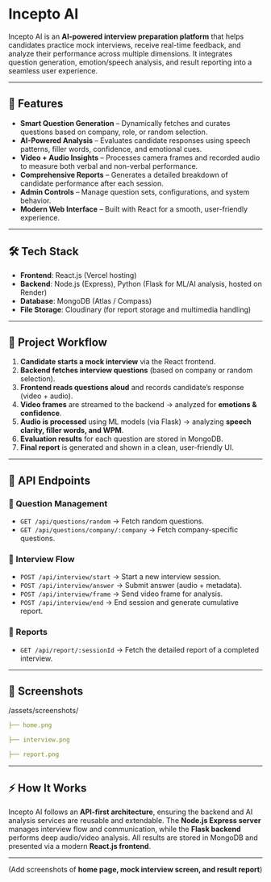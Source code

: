 # Incepto AI  

Incepto AI is an **AI-powered interview preparation platform** that helps candidates practice mock interviews, receive real-time feedback, and analyze their performance across multiple dimensions. It integrates question generation, emotion/speech analysis, and result reporting into a seamless user experience.  

---

## 🚀 Features  

- **Smart Question Generation** – Dynamically fetches and curates questions based on company, role, or random selection.  
- **AI-Powered Analysis** – Evaluates candidate responses using speech patterns, filler words, confidence, and emotional cues.  
- **Video + Audio Insights** – Processes camera frames and recorded audio to measure both verbal and non-verbal performance.  
- **Comprehensive Reports** – Generates a detailed breakdown of candidate performance after each session.  
- **Admin Controls** – Manage question sets, configurations, and system behavior.  
- **Modern Web Interface** – Built with React for a smooth, user-friendly experience.  

---

## 🛠 Tech Stack  

- **Frontend**: React.js (Vercel hosting)  
- **Backend**: Node.js (Express), Python (Flask for ML/AI analysis, hosted on Render)  
- **Database**: MongoDB (Atlas / Compass)  
- **File Storage**: Cloudinary (for report storage and multimedia handling)  

---

## 📂 Project Workflow  

1. **Candidate starts a mock interview** via the React frontend.  
2. **Backend fetches interview questions** (based on company or random selection).  
3. **Frontend reads questions aloud** and records candidate’s response (video + audio).  
4. **Video frames** are streamed to the backend → analyzed for **emotions & confidence**.  
5. **Audio is processed** using ML models (via Flask) → analyzing **speech clarity, filler words, and WPM**.  
6. **Evaluation results** for each question are stored in MongoDB.  
7. **Final report** is generated and shown in a clean, user-friendly UI.  

---

## 📌 API Endpoints  

### 🔹 Question Management  
- `GET /api/questions/random` → Fetch random questions.  
- `GET /api/questions/company/:company` → Fetch company-specific questions.  

### 🔹 Interview Flow  
- `POST /api/interview/start` → Start a new interview session.  
- `POST /api/interview/answer` → Submit answer (audio + metadata).  
- `POST /api/interview/frame` → Send video frame for analysis.  
- `POST /api/interview/end` → End session and generate cumulative report.  

### 🔹 Reports  
- `GET /api/report/:sessionId` → Fetch the detailed report of a completed interview.  

---

## 📸 Screenshots  

/assets/screenshots/
```yaml
├── home.png

├── interview.png

├── report.png
```

---

## ⚡️ How It Works  

Incepto AI follows an **API-first architecture**, ensuring the backend and AI analysis services are reusable and extendable. The **Node.js Express server** manages interview flow and communication, while the **Flask backend** performs deep audio/video analysis. All results are stored in MongoDB and presented via a modern **React.js frontend**.  

---



(Add screenshots of **home page, mock interview screen, and result report**)  

